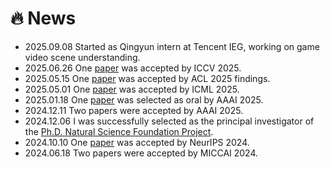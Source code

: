 # 🔥 News  

- 2025.09.08 Started as Qingyun intern at Tencent IEG, working on game video scene understanding.
- 2025.06.26 One [paper](https://arxiv.org/pdf/2405.16847) was accepted by ICCV 2025.
- 2025.05.15 One [paper](https://arxiv.org/pdf/2410.13523) was accepted by ACL 2025 findings.
- 2025.05.01 One [paper](https://openreview.net/pdf?id=wJGXiHQwpZ) was accepted by ICML 2025.
- 2025.01.18 One [paper](/files/Condition_generation_Latent_Coding_with_an_External_Dictionary_for_Deep_Image_Compression.pdf) was selected as oral by AAAI 2025.
- 2024.12.11 Two papers were accepted by AAAI 2025.
- 2024.12.06 I was successfully selected as the principal investigator of the [Ph.D. Natural Science Foundation Project](/docs/F0210中国科学技术大学-陈胤达_final.pptx).
- 2024.10.10 One [paper](https://arxiv.org/pdf/2412.19080) was accepted by NeurIPS 2024.
- 2024.06.18 Two papers were accepted by MICCAI 2024.
